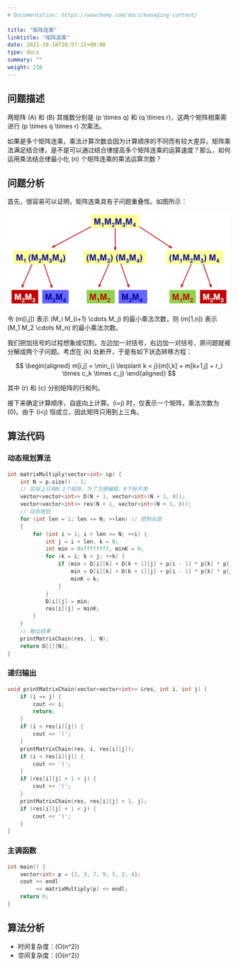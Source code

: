```yaml
---
# Documentation: https://wowchemy.com/docs/managing-content/

title: "矩阵连乘"
linktitle: "矩阵连乘"
date: 2021-10-16T20:57:11+08:00
type: docs
summary: ""
weight: 210
---
```


<!--more-->

## 问题描述

两矩阵 \(A\) 和 \(B\) 其维数分别是 \(p \times q\) 和 \(q \times r\)，这两个矩阵相乘需进行 \(p \times q \times r\) 次乘法。

如果是多个矩阵连乘，乘法计算次数会因为计算顺序的不同而有较大差异。矩阵乘法满足结合律，是不是可以通过结合律提高多个矩阵连乘的运算速度？那么，如何运用乘法结合律最小化 \(n\) 个矩阵连乘的乘法运算次数？

## 问题分析

首先，很容易可以证明，矩阵连乘具有子问题重叠性。如图所示：

![](矩阵连乘.png)

令 \(m[i,j]\) 表示 \(M_i M_{i+1} \cdots M_j\) 的最小乘法次数，则 \(m[1,n]\) 表示 \(M_1 M_2 \cdots M_n\) 的最小乘法次数。

我们把加括号的过程想象成切割，左边加一对括号，右边加一对括号，原问题就被分解成两个子问题。考虑在 \(k\) 处断开，于是有如下状态转移方程：

$$
\begin{aligned}
m[i,j] = \min_{i \leqslant k < j}{m[i,k] + m[k+1,j] + r_i \times c_k \times c_j}
\end{aligned}
$$

其中 \(r\) 和 \(c\) 分别矩阵的行和列。

接下来确定计算顺序，自底向上计算。\(i=j\) 时，仅表示一个矩阵，乘法次数为 \(0\)。由于 \(i<j\) 恒成立，因此矩阵只用到上三角。

## 算法代码

### 动态规划算法

```cpp
int matrixMultiply(vector<int> &p) {
    int N = p.size() - 1;
    // 实际上只有N-1个矩阵，为了方便编程，0下标不用
    vector<vector<int>> D(N + 1, vector<int>(N + 1, 0));
    vector<vector<int>> res(N + 1, vector<int>(N + 1, 0));
    // 动态规划
    for (int len = 1; len <= N; ++len) // 控制长度
    {
        for (int i = 1; i + len <= N; ++i) {
            int j = i + len, k = 0;
            int min = 0x7fffffff, minK = 0;
            for (k = i; k < j; ++k) {
                if (min > D[i][k] + D[k + 1][j] + p[i - 1] * p[k] * p[j]) {
                    min = D[i][k] + D[k + 1][j] + p[i - 1] * p[k] * p[j];
                    minK = k;
                }
            }
            D[i][j] = min;
            res[i][j] = minK;
        }
    }
    // 输出结果
    printMatrixChain(res, 1, N);
    return D[1][N];
}
```

### 递归输出

```cpp
void printMatrixChain(vector<vector<int>> &res, int i, int j) {
    if (i == j) {
        cout << i;
        return;
    }
    if (i < res[i][j]) {
        cout << '(';
    }
    printMatrixChain(res, i, res[i][j]);
    if (i < res[i][j]) {
        cout << ')';
    }
    if (res[i][j] + 1 < j) {
        cout << '(';
    }
    printMatrixChain(res, res[i][j] + 1, j);
    if (res[i][j] + 1 < j) {
        cout << ')';
    }
}
```

### 主调函数

```cpp
int main() {
    vector<int> p = {2, 3, 7, 9, 5, 2, 4};
    cout << endl
         << matrixMultiply(p) << endl;
    return 0;
}
```

## 算法分析

- 时间复杂度：\(O(n^2)\)
- 空间复杂度：\(O(n^2)\)